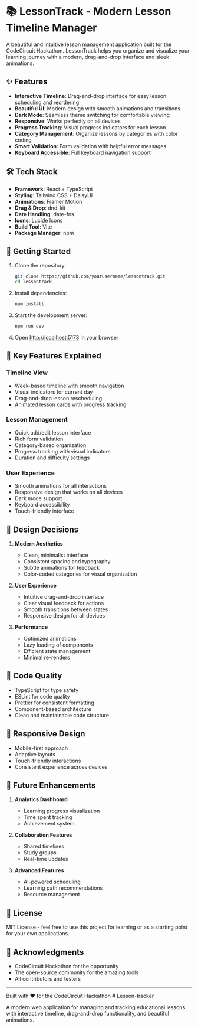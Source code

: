 # 📚 LessonTrack - Modern Lesson Timeline Manager

A beautiful and intuitive lesson management application built for the CodeCircuit Hackathon. LessonTrack helps you organize and visualize your learning journey with a modern, drag-and-drop interface and sleek animations.

## ✨ Features

- **Interactive Timeline**: Drag-and-drop interface for easy lesson scheduling and reordering
- **Beautiful UI**: Modern design with smooth animations and transitions
- **Dark Mode**: Seamless theme switching for comfortable viewing
- **Responsive**: Works perfectly on all devices
- **Progress Tracking**: Visual progress indicators for each lesson
- **Category Management**: Organize lessons by categories with color coding
- **Smart Validation**: Form validation with helpful error messages
- **Keyboard Accessible**: Full keyboard navigation support

## 🛠 Tech Stack

- **Framework**: React + TypeScript
- **Styling**: Tailwind CSS + DaisyUI
- **Animations**: Framer Motion
- **Drag & Drop**: dnd-kit
- **Date Handling**: date-fns
- **Icons**: Lucide Icons
- **Build Tool**: Vite
- **Package Manager**: npm

## 🚀 Getting Started

1. Clone the repository:
   ```bash
   git clone https://github.com/yourusername/lessontrack.git
   cd lessontrack
   ```

2. Install dependencies:
   ```bash
   npm install
   ```

3. Start the development server:
   ```bash
   npm run dev
   ```

4. Open [http://localhost:5173](http://localhost:5173) in your browser

## 🎯 Key Features Explained

### Timeline View
- Week-based timeline with smooth navigation
- Visual indicators for current day
- Drag-and-drop lesson rescheduling
- Animated lesson cards with progress tracking

### Lesson Management
- Quick add/edit lesson interface
- Rich form validation
- Category-based organization
- Progress tracking with visual indicators
- Duration and difficulty settings

### User Experience
- Smooth animations for all interactions
- Responsive design that works on all devices
- Dark mode support
- Keyboard accessibility
- Touch-friendly interface

## 🎨 Design Decisions

1. **Modern Aesthetics**
   - Clean, minimalist interface
   - Consistent spacing and typography
   - Subtle animations for feedback
   - Color-coded categories for visual organization

2. **User Experience**
   - Intuitive drag-and-drop interface
   - Clear visual feedback for actions
   - Smooth transitions between states
   - Responsive design for all devices

3. **Performance**
   - Optimized animations
   - Lazy loading of components
   - Efficient state management
   - Minimal re-renders

## 🔑 Code Quality

- TypeScript for type safety
- ESLint for code quality
- Prettier for consistent formatting
- Component-based architecture
- Clean and maintainable code structure

## 📱 Responsive Design

- Mobile-first approach
- Adaptive layouts
- Touch-friendly interactions
- Consistent experience across devices

## 🌟 Future Enhancements

1. **Analytics Dashboard**
   - Learning progress visualization
   - Time spent tracking
   - Achievement system

2. **Collaboration Features**
   - Shared timelines
   - Study groups
   - Real-time updates

3. **Advanced Features**
   - AI-powered scheduling
   - Learning path recommendations
   - Resource management

## 📄 License

MIT License - feel free to use this project for learning or as a starting point for your own applications.

## 🙏 Acknowledgments

- CodeCircuit Hackathon for the opportunity
- The open-source community for the amazing tools
- All contributors and testers

---

Built with ❤️ for the CodeCircuit Hackathon # Lesson-tracker

A modern web application for managing and tracking educational lessons with interactive timeline, drag-and-drop functionality, and beautiful animations.
